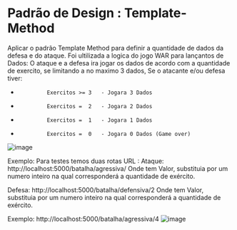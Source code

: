 # Padrão de Design : Template-Method
 Aplicar o padrão Template Method para definir a quantidade de dados da defesa e do ataque.
 Foi ultilizada a logica do jogo WAR para lançantos de Dados:
 O ataque e a defesa ira jogar os dados de acordo com a quantidade de exercito, se limitando a no maximo 3 dados,
 Se o atacante e/ou defesa tiver: 
  *              Exercitos >= 3   - Jogara 3 Dados
  *              Exercitos =  2   - Jogara 2 Dados
  *              Exercitos =  1   - Jogara 1 Dados
  *              Exercitos =  0   - Jogara 0 Dados (Game over)
                
![image](https://github.com/RayssaOliveiraa/Padr-o-de-Design-Template-Method/assets/87939812/99631eed-cdcb-4096-813f-d9da374dc759)


 Exemplo: Para testes temos duas rotas URL : 
  Ataque: http://localhost:5000/batalha/agressiva/<valor>
  Onde tem Valor, substituia por um numero inteiro na qual corresponderá a quantidade  de exército.

  Defesa: http://localhost:5000/batalha/defensiva/2
  Onde tem Valor, substituia por um numero inteiro na qual corresponderá a quantidade  de exército.

  Exemplo: http://localhost:5000/batalha/agressiva/4
  ![image](https://github.com/RayssaOliveiraa/Padr-o-de-Design-Template-Method/assets/87939812/e7813f14-8eb4-4cc9-a865-403e1aafd223)

                
 
